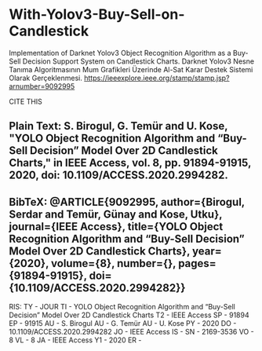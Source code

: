# With-Yolov3-Buy-Sell-on-Candlestick
Implementation of Darknet Yolov3 Object Recognition Algorithm as a Buy-Sell Decision Support System on Candlestick Charts.
Darknet Yolov3 Nesne Tanıma Algoritmasının Mum Grafikleri Üzerinde Al-Sat Karar Destek Sistemi Olarak Gerçeklenmesi.
https://ieeexplore.ieee.org/stamp/stamp.jsp?arnumber=9092995

CITE THIS

Plain Text:
S. Birogul, G. Temür and U. Kose, "YOLO Object Recognition Algorithm and “Buy-Sell Decision” Model Over 2D Candlestick Charts," in IEEE Access, vol. 8, pp. 91894-91915, 2020, doi: 10.1109/ACCESS.2020.2994282.
----------------------------
BibTeX:
@ARTICLE{9092995,
  author={Birogul, Serdar and Temür, Günay and Kose, Utku},
  journal={IEEE Access}, 
  title={YOLO Object Recognition Algorithm and “Buy-Sell Decision” Model Over 2D Candlestick Charts}, 
  year={2020},
  volume={8},
  number={},
  pages={91894-91915},
  doi={10.1109/ACCESS.2020.2994282}}
----------------------------
RIS:
TY  - JOUR
TI  - YOLO Object Recognition Algorithm and “Buy-Sell Decision” Model Over 2D Candlestick Charts
T2  - IEEE Access
SP  - 91894
EP  - 91915
AU  - S. Birogul
AU  - G. Temür
AU  - U. Kose
PY  - 2020
DO  - 10.1109/ACCESS.2020.2994282
JO  - IEEE Access
IS  - 
SN  - 2169-3536
VO  - 8
VL  - 8
JA  - IEEE Access
Y1  - 2020
ER  - 
